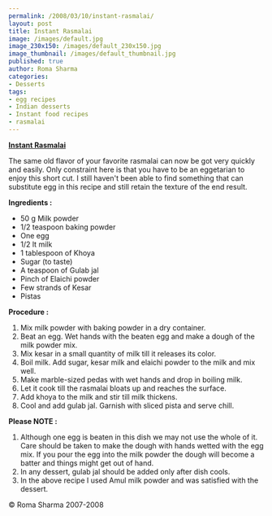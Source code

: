 ```yaml
--- 
permalink: /2008/03/10/instant-rasmalai/
layout: post
title: Instant Rasmalai
image: /images/default.jpg
image_230x150: /images/default_230x150.jpg
image_thumbnail: /images/default_thumbnail.jpg
published: true
author: Roma Sharma
categories: 
- Desserts
tags:
- egg recipes
- Indian desserts
- Instant food recipes
- rasmalai
---
```

<span style="text-decoration:underline;"><strong>Instant Rasmalai</strong></span>

The same old flavor of your favorite rasmalai can now be got very quickly and easily. Only constraint here is that you have to be an eggetarian to enjoy this short cut. I still haven't been able to find something that can substitute egg in this recipe and still retain the texture of the end result.

<strong>Ingredients :</strong>
<ul>
	<li>50 g Milk powder</li>
	<li>1/2 teaspoon baking powder</li>
	<li>One egg</li>
	<li>1/2 lt milk</li>
	<li>1 tablespoon of Khoya</li>
	<li>Sugar (to taste)</li>
	<li>A teaspoon of Gulab jal</li>
	<li>Pinch of Elaichi powder</li>
	<li>Few strands of Kesar</li>
	<li>Pistas</li>
</ul>
<strong>Procedure :</strong>
<ol>
	<li>Mix milk powder with baking powder in a dry container.</li>
	<li>Beat an egg. Wet hands with the beaten egg and make a dough of the milk powder mix.</li>
	<li>Mix kesar in a small quantity of milk till it releases its color.</li>
	<li>Boil milk. Add sugar, kesar milk and elaichi powder to the milk and mix well.</li>
	<li>Make marble-sized pedas with wet hands and drop in boiling milk.</li>
	<li>Let it cook till the rasmalai bloats up and reaches the surface.</li>
	<li>Add khoya to the milk and stir till milk thickens.</li>
	<li>Cool and add gulab jal. Garnish with sliced pista and serve chill.</li>
</ol>
<strong>Please NOTE :</strong>
<ol>
	<li>Although one egg is beaten in this dish we may not use the whole of it. Care should be taken to make the dough with hands wetted with the egg mix. If you pour the egg into the milk powder the dough will become a batter and things might get out of hand.</li>
	<li>In any dessert, gulab jal should be added only after dish cools.</li>
	<li>In the above recipe I used Amul milk powder and was satisfied with the dessert.</li>
</ol>
© Roma Sharma 2007-2008
